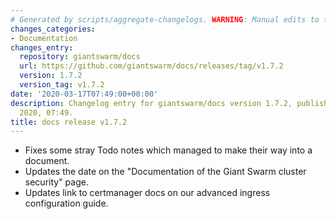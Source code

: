 ```yaml
---
# Generated by scripts/aggregate-changelogs. WARNING: Manual edits to this files will be overwritten.
changes_categories:
- Documentation
changes_entry:
  repository: giantswarm/docs
  url: https://github.com/giantswarm/docs/releases/tag/v1.7.2
  version: 1.7.2
  version_tag: v1.7.2
date: '2020-03-17T07:49:00+00:00'
description: Changelog entry for giantswarm/docs version 1.7.2, published on 17 March
  2020, 07:49.
title: docs release v1.7.2
---
```


- Fixes some stray Todo notes which managed to make their way into a document.
- Updates the date on the "Documentation of the Giant Swarm cluster security" page. 
- Updates link to certmanager docs on our advanced ingress configuration guide.
